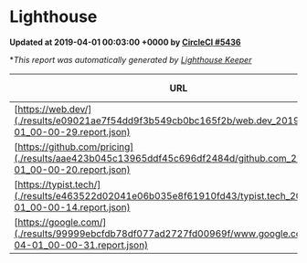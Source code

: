 
# Lighthouse

**Updated at 2019-04-01 00:03:00 +0000 by [CircleCI #5436](https://circleci.com/gh/ItinerisLtd/lighthouse-keeper-example/5436)**

**This report was automatically generated by [Lighthouse Keeper](https://github.com/itinerisltd/lighthouse-keeper)*

| URL | Performance | Accessibility | Best Practices | SEO | PWA | Updated At |
| --- | --- | --- | --- | --- | --- | --- |
| [https://web.dev/](./results/e09021ae7f54dd9f3b549cb0bc165f2b/web.dev_2019-04-01_00-00-29.report.json) | 0.97 | 0.93 | 0.93 | 0.96 | 1 | 2019-04-01T00:00:29.809Z |
| [https://github.com/pricing](./results/aae423b045c13965ddf45c696df2484d/github.com_2019-04-01_00-00-20.report.json) | 0.88 | 0.89 | 0.93 | 0.9 | 0.58 | 2019-04-01T00:00:20.073Z |
| [https://typist.tech/](./results/e463522d02041e06b035e8f61910fd43/typist.tech_2019-04-01_00-00-14.report.json) | 1 |  |  |  |  | 2019-04-01T00:00:14.393Z |
| [https://google.com/](./results/99999ebcfdb78df077ad2727fd00969f/www.google.com_2019-04-01_00-00-31.report.json) | 0.95 | 0.71 | 0.93 | 0.82 | 0.58 | 2019-04-01T00:00:31.742Z |

